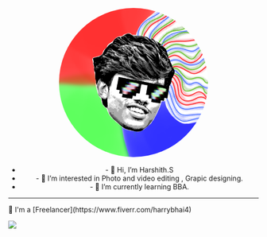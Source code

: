 <p align="center">
  <a href=""><img height="300" width="300" style="border-radius:100%" src="/mylogo.png" ></a>
<ul list-style-type:"none" align="center">
  <li>- 👋 Hi, I’m Harshith.S</li>
  <li>- 👀 I’m interested in Photo and video editing , Grapic designing.</li> 
  <li>- 🌱 I’m currently learning BBA.</li>
</ul>
</p>

---

<P>
💼 I'm a [Freelancer](https://www.fiverr.com/harrybhai4)
  </p> <a><img src=to get my services , check my profile [CLICK HERE](https://www.fiverr.com/harrybhai4) 
- 🎨 I also create NFT's , Here's my profile [CLICK HERE](https://opensea.io/HarryCharan)
- 🤑 Buy my NFT collection - [Girls on Canvas](https://opensea.io/collection/goc-by-harry)
<!---
HarryC44/HarryC44 is a ✨ special ✨ repository because its `README.md` (this file) appears on your GitHub profile.
You can click the Preview link to take a look at your changes.
--->
